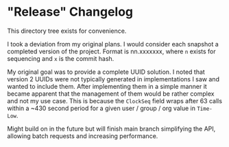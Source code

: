 # "Release" Changelog

This directory tree exists for convenience.

I took a deviation from my original plans. I would consider each snapshot a completed version of the project. Format is nn.xxxxxxx, where `n` exists for sequencing and `x` is the commit hash.

My original goal was to provide a complete UUID solution. I noted that version 2 UUIDs were not typically generated in implementations I saw and wanted to include them. After implementing them in a simple manner it became apparent that the management of them would be rather complex and not my use case. This is because the `ClockSeq` field wraps after 63 calls within a ~430 second period for a given user / group / org value in `Time-Low`.

Might build on in the future but will finish main branch simplifying the API, allowing batch requests and increasing performance. 
